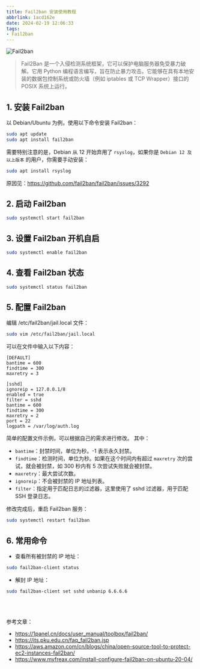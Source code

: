 ```yaml
---
title: Fail2ban 安装使用教程
abbrlink: 1acd162e
date: 2024-02-19 12:06:33
tags:
- Fail2ban
---
```


![Fail2ban](fail2ban.webp)

> Fail2Ban 是一个入侵检测系统框架，它可以保护电脑服务器免受暴力破解。它用 Python 编程语言编写，旨在防止暴力攻击。它能够在具有本地安装的数据包控制系统或防火墙（例如 iptables 或 TCP Wrapper）接口的 POSIX 系统上运行。

## 1. 安装 Fail2ban

以 Debian/Ubuntu 为例，使用以下命令安装 Fail2ban：
```bash
sudo apt update
sudo apt install fail2ban
```

需要特别注意的是，Debian 从 12 开始弃用了 `rsyslog`，如果你是 `Debian 12 及以上版本` 的用户，你需要手动安装：
```bash
sudo apt install rsyslog
```
原因见：https://github.com/fail2ban/fail2ban/issues/3292

## 2. 启动 Fail2ban

```bash
sudo systemctl start fail2ban
```

## 3. 设置 Fail2ban 开机自启

```bash
sudo systemctl enable fail2ban
```

## 4. 查看 Fail2ban 状态

```bash
sudo systemctl status fail2ban
```

## 5. 配置 Fail2ban

编辑 /etc/fail2ban/jail.local 文件：
```bash
sudo vim /etc/fail2ban/jail.local
```

可以在文件中输入以下内容：
```
[DEFAULT]
bantime = 600
findtime = 300
maxretry = 3

[sshd]
ignoreip = 127.0.0.1/8
enabled = true
filter = sshd
bantime = 600
findtime = 300
maxretry = 2
port = 22
logpath = /var/log/auth.log
```
简单的配置文件示例，可以根据自己的需求进行修改。
其中：
- `bantime`：封禁时间，单位为秒。-1 表示永久封禁。
- `findtime`：检测时间，单位为秒。如果在这个时间内有超过 `maxretry` 次的尝试，就会被封禁，如 300 秒内有 5 次尝试失败就会被封禁。
- `maxretry`：最大尝试次数。
- `ignoreip`：不会被封禁的 IP 地址列表。
- `filter`：指定用于匹配日志的过滤器，这里使用了 sshd 过滤器，用于匹配 SSH 登录日志。

修改完成后，重启 Fail2ban 服务：
```bash
sudo systemctl restart fail2ban
```

## 6. 常用命令

- 查看所有被封禁的 IP 地址：
```bash
sudo fail2ban-client status
```

- 解封 IP 地址：
```bash
sudo fail2ban-client set sshd unbanip 6.6.6.6
```


<br><br>


参考文章：
- https://1panel.cn/docs/user_manual/toolbox/fail2ban/
- https://its.pku.edu.cn/faq_fail2ban.jsp
- https://aws.amazon.com/cn/blogs/china/open-source-tool-to-protect-ec2-instances-fail2ban/
- https://www.myfreax.com/install-configure-fail2ban-on-ubuntu-20-04/
